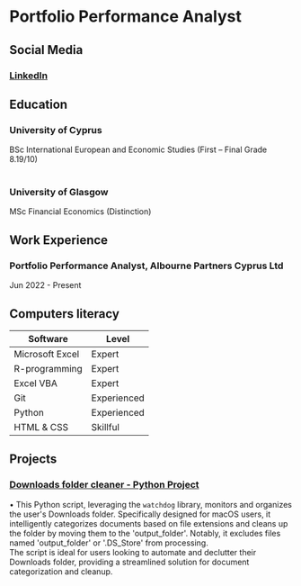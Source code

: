 # Portfolio Performance Analyst

## Social Media

### [LinkedIn](https://www.linkedin.com/in/christos-kyriacou-31109618b/)

## Education

### University of Cyprus 
BSc International European and Economic Studies (First – Final Grade 8.19/10)
<br><br>
### University of Glasgow
MSc Financial Economics (Distinction)

## Work Experience

### Portfolio Performance Analyst, Albourne Partners Cyprus Ltd 
Jun 2022 - Present
## Computers literacy

| Software | Level |
|----------|----------|
| Microsoft Excel | Expert |
| R-programming | Expert |
| Excel VBA | Expert |
| Git | Experienced |
| Python | Experienced |
| HTML & CSS | Skillful |

## Projects

### [Downloads folder cleaner - Python Project](https://github.com/kyrchris/AutoFileOrganizer/tree/main)

• This Python script, leveraging the `watchdog` library, monitors and organizes the user's Downloads folder. Specifically designed for macOS users, it intelligently categorizes documents based on file extensions and cleans up the folder by moving them to the 'output_folder'. Notably, it excludes files named 'output_folder' or '.DS_Store' from processing.
<br>
The script is ideal for users looking to automate and declutter their Downloads folder, providing a streamlined solution for document categorization and cleanup.
